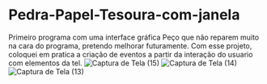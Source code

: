 # Pedra-Papel-Tesoura-com-janela
Primeiro programa com uma interface gráfica
Peço que não reparem muito na cara do programa, pretendo melhorar futuramente. Com esse projeto, coloquei em pratica a criação de eventos a partir da interação do usuario com elementos da tel.
![Captura de Tela (15)](https://github.com/user-attachments/assets/1763bf36-c99f-4d45-9441-8beef4d27b40)
![Captura de Tela (14)](https://github.com/user-attachments/assets/a52d6f3f-4aa8-45ef-a045-6f0c731386a1)
![Captura de Tela (13)](https://github.com/user-attachments/assets/4e77be64-c70a-4266-b9e5-4d09af6faed3)
